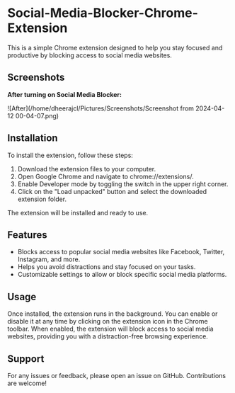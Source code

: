 # Social-Media-Blocker-Chrome-Extension

This is a simple Chrome extension designed to help you stay focused and productive by blocking access to social media websites.

## Screenshots

__After turning on Social Media Blocker:__

![After](/home/dheerajcl/Pictures/Screenshots/Screenshot from 2024-04-12 00-04-07.png)

## Installation

To install the extension, follow these steps:

1. Download the extension files to your computer.
2. Open Google Chrome and navigate to chrome://extensions/.
3. Enable Developer mode by toggling the switch in the upper right corner.
4. Click on the "Load unpacked" button and select the downloaded extension folder.

The extension will be installed and ready to use.

## Features

- Blocks access to popular social media websites like Facebook, Twitter, Instagram, and more.
- Helps you avoid distractions and stay focused on your tasks.
- Customizable settings to allow or block specific social media platforms.

## Usage

Once installed, the extension runs in the background. You can enable or disable it at any time by clicking on the extension icon in the Chrome toolbar. When enabled, the extension will block access to social media websites, providing you with a distraction-free browsing experience.

## Support

For any issues or feedback, please open an issue on GitHub. Contributions are welcome!

